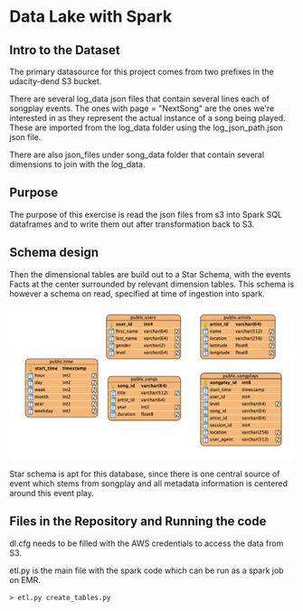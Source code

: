 # Data Lake with Spark

## Intro to the Dataset
The primary datasource for this project comes from two prefixes in the udacity-dend
S3 bucket.

There are several log_data json files that contain several lines each
of songplay events. The ones with page = "NextSong" are the ones we're 
interested in as they represent the actual instance of a song being played.
These are imported from the log_data folder using the log_json_path.json json file. 

There are also json_files under song_data folder that contain several dimensions
to join with the log_data.

## Purpose
The purpose of this exercise is read the json files from s3 into Spark SQL dataframes 
and to write them out after transformation back to S3.


## Schema design


Then the dimensional tables are build out to a Star Schema,
with the events Facts at the center surrounded by relevant
dimension tables. This schema is however a schema on read, 
specified at time of ingestion into spark.


![dimensional_tables](assets/ERD.png)


Star schema is apt for this database, since there is one central source
of event which stems from songplay and all metadata information is centered
around this event play.


## Files in the Repository and Running the code
 
dl.cfg needs to be filled with the AWS credentials to access the data from S3.

etl.py is the main file with the spark code which can be run as a spark job
on EMR.


```
> etl.py create_tables.py
```








